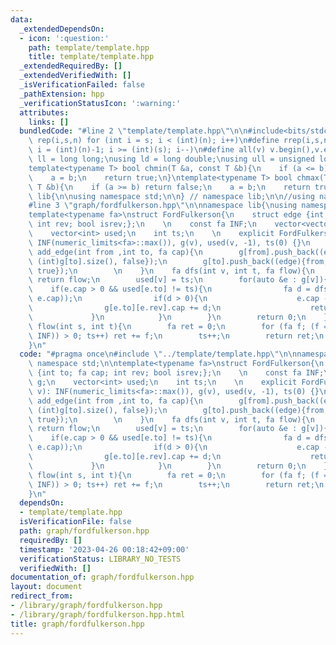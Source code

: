```yaml
---
data:
  _extendedDependsOn:
  - icon: ':question:'
    path: template/template.hpp
    title: template/template.hpp
  _extendedRequiredBy: []
  _extendedVerifiedWith: []
  _isVerificationFailed: false
  _pathExtension: hpp
  _verificationStatusIcon: ':warning:'
  attributes:
    links: []
  bundledCode: "#line 2 \"template/template.hpp\"\n\n#include<bits/stdc++.h>\n\n#define\
    \ rep(i,s,n) for (int i = s; i < (int)(n); i++)\n#define rrep(i,s,n) for (int\
    \ i = (int)(n)-1; i >= (int)(s); i--)\n#define all(v) v.begin(),v.end()\n\nusing\
    \ ll = long long;\nusing ld = long double;\nusing ull = unsigned long long;\n\n\
    template<typename T> bool chmin(T &a, const T &b){\n    if (a <= b) return false;\n\
    \    a = b;\n    return true;\n}\ntemplate<typename T> bool chmax(T &a, const\
    \ T &b){\n    if (a >= b) return false;\n    a = b;\n    return true;\n}\n\nnamespace\
    \ lib{\n\nusing namespace std;\n\n} // namespace lib;\n\n//using namespace lib;\n\
    #line 3 \"graph/fordfulkerson.hpp\"\n\nnamespace lib{\nusing namespace std;\n\n\
    template<typename fa>\nstruct FordFulkerson{\n    struct edge {int to; fa cap;\
    \ int rev; bool isrev;};\n    \n    const fa INF;\n    vector<vector<edge>> g;\n\
    \    vector<int> used;\n    int ts;\n    \n    explicit FordFulkerson(int v):\
    \ INF(numeric_limits<fa>::max()), g(v), used(v, -1), ts(0) {}\n    \n    void\
    \ add_edge(int from ,int to, fa cap){\n        g[from].push_back((edge){to, cap,\
    \ (int)g[to].size(), false});\n        g[to].push_back((edge){from, 0, (int)g[from].size()-1,\
    \ true});\n        \n    }\n    fa dfs(int v, int t, fa flow){\n        if (v==t)\
    \ return flow;\n        used[v] = ts;\n        for(auto &e : g[v]){\n        \
    \    if(e.cap > 0 && used[e.to] != ts){\n                fa d = dfs(e.to, t, min(flow,\
    \ e.cap));\n                if(d > 0){\n                    e.cap -= d;\n    \
    \                g[e.to][e.rev].cap += d;\n                    return d;\n   \
    \             }\n            }\n        }\n        return 0;\n    }\n\n    fa\
    \ flow(int s, int t){\n        fa ret = 0;\n        for (fa f; (f = dfs(s, t,\
    \ INF)) > 0; ts++) ret += f;\n        ts++;\n        return ret;\n    }\n};\n\n\
    }\n"
  code: "#pragma once\n#include \"../template/template.hpp\"\n\nnamespace lib{\nusing\
    \ namespace std;\n\ntemplate<typename fa>\nstruct FordFulkerson{\n    struct edge\
    \ {int to; fa cap; int rev; bool isrev;};\n    \n    const fa INF;\n    vector<vector<edge>>\
    \ g;\n    vector<int> used;\n    int ts;\n    \n    explicit FordFulkerson(int\
    \ v): INF(numeric_limits<fa>::max()), g(v), used(v, -1), ts(0) {}\n    \n    void\
    \ add_edge(int from ,int to, fa cap){\n        g[from].push_back((edge){to, cap,\
    \ (int)g[to].size(), false});\n        g[to].push_back((edge){from, 0, (int)g[from].size()-1,\
    \ true});\n        \n    }\n    fa dfs(int v, int t, fa flow){\n        if (v==t)\
    \ return flow;\n        used[v] = ts;\n        for(auto &e : g[v]){\n        \
    \    if(e.cap > 0 && used[e.to] != ts){\n                fa d = dfs(e.to, t, min(flow,\
    \ e.cap));\n                if(d > 0){\n                    e.cap -= d;\n    \
    \                g[e.to][e.rev].cap += d;\n                    return d;\n   \
    \             }\n            }\n        }\n        return 0;\n    }\n\n    fa\
    \ flow(int s, int t){\n        fa ret = 0;\n        for (fa f; (f = dfs(s, t,\
    \ INF)) > 0; ts++) ret += f;\n        ts++;\n        return ret;\n    }\n};\n\n\
    }\n"
  dependsOn:
  - template/template.hpp
  isVerificationFile: false
  path: graph/fordfulkerson.hpp
  requiredBy: []
  timestamp: '2023-04-26 00:18:42+09:00'
  verificationStatus: LIBRARY_NO_TESTS
  verifiedWith: []
documentation_of: graph/fordfulkerson.hpp
layout: document
redirect_from:
- /library/graph/fordfulkerson.hpp
- /library/graph/fordfulkerson.hpp.html
title: graph/fordfulkerson.hpp
---
```

